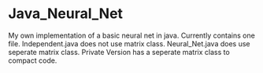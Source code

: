 # Java_Neural_Net
My own implementation of a basic neural net in java. Currently contains one file. 
Independent.java does not use matrix class. 
Neural_Net.java does use seperate matrix class.
Private Version has a seperate matrix class to compact code.
